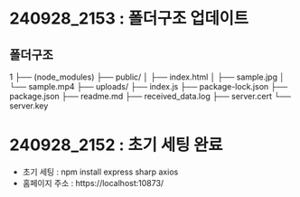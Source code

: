 # 240928_2153 : 폴더구조 업데이트

## 폴더구조 
1
├── (node_modules)
├── public/
│   ├── index.html
│   ├── sample.jpg
│   └── sample.mp4
├── uploads/
├── index.js
├── package-lock.json
├── package.json
├── readme.md
├── received_data.log
├── server.cert
└── server.key

# 240928_2152 : 초기 세팅 완료
- 초기 세팅 : npm install express sharp axios
- 홈페이지 주소 : https://localhost:10873/